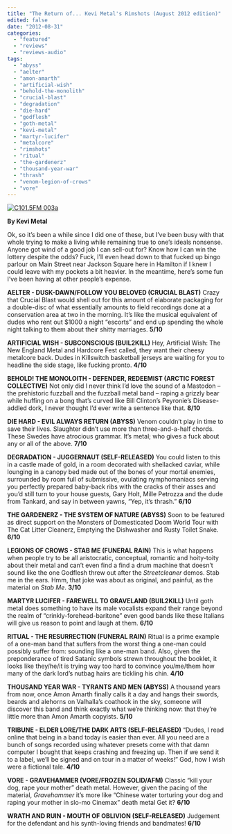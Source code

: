 ```yaml
---
title: "The Return of... Kevi Metal's Rimshots (August 2012 edition)"
edited: false
date: "2012-08-31"
categories:
  - "featured"
  - "reviews"
  - "reviews-audio"
tags:
  - "abyss"
  - "aelter"
  - "amon-amarth"
  - "artificial-wish"
  - "behold-the-monolith"
  - "crucial-blast"
  - "degradation"
  - "die-hard"
  - "godflesh"
  - "goth-metal"
  - "kevi-metal"
  - "martyr-lucifer"
  - "metalcore"
  - "rimshots"
  - "ritual"
  - "the-gardenerz"
  - "thousand-year-war"
  - "thrash"
  - "venom-legion-of-crows"
  - "vore"
---
```


[![](http://www.hellbound.ca/wp-content/uploads/2010/02/C101.5FM-003a.jpg "C101.5FM 003a")](http://www.hellbound.ca/2010/02/kevi-metals-rimshots-v-2-2/c101-5fm-003a-3/)

**By Kevi Metal**

Ok, so it’s been a while since I did one of these, but I’ve been busy with that whole trying to make a living while remaining true to one’s ideals nonsense. Anyone got wind of a good job I can sell-out for? Know how I can win the lottery despite the odds? Fuck, I’ll even head down to that fucked up bingo parlour on Main Street near Jackson Square here in Hamilton if I knew I could leave with my pockets a bit heavier. In the meantime, here’s some fun I’ve been having at other people’s expense.

**AELTER - DUSK-DAWN/FOLLOW YOU BELOVED (CRUCIAL BLAST)** Crazy that Crucial Blast would shell out for this amount of elaborate packaging for a double-disc of what essentially amounts to field recordings done at a conservation area at two in the morning. It’s like the musical equivalent of dudes who rent out $1000 a night “escorts” and end up spending the whole night talking to them about their shitty marriages. **5/10**

**ARTIFICIAL WISH - SUBCONSCIOUS (BUIL2KILL)** Hey, Artificial Wish: The New England Metal and Hardcore Fest called, they want their cheesy metalcore back. Dudes in Killswitch basketball jerseys are waiting for you to headline the side stage, like fucking pronto. **4/10**

**BEHOLD! THE MONOLOITH - DEFENDER, REDEEMIST (ARCTIC FOREST COLLECTIVE)** Not only did I never think I’d love the sound of a Mastodon – the prehistoric fuzzball and the fuzzball metal band – raping a grizzly bear while huffing on a bong that’s curved like Bill Clinton’s Peyronie’s Disease-addled dork, I never thought I’d ever write a sentence like that. **8/10**

**DIE HARD - EVIL ALWAYS RETURN (ABYSS)** Venom couldn’t play in time to save their lives. Slaughter didn’t use more than three-and-a-half chords. These Swedes have atrocious grammar. It’s metal; who gives a fuck about any or all of the above. **7/10**

**DEGRADATION - JUGGERNAUT (SELF-RELEASED)** You could listen to this in a castle made of gold, in a room decorated with shellacked caviar, while lounging in a canopy bed made out of the bones of your mortal enemies, surrounded by room full of submissive, ovulating nymphomaniacs serving you perfectly prepared baby-back ribs with the cracks of their asses and you’d still turn to your house guests, Gary Holt, Mille Petrozza and the dude from Tankard, and say in between yawns, “Yep, it’s thrash.” **6/10**

**THE GARDENERZ - THE SYSTEM OF NATURE (ABYSS)** Soon to be featured as direct support on the Monsters of Domesticated Doom World Tour with The Cat Litter Cleanerz, Emptying the Dishwasher and Rusty Toilet Snake. **6/10**

**LEGIONS OF CROWS - STAB ME (FUNERAL RAIN)** This is what happens when people try to be all aristocratic, conceptual, romantic and hoity-toity about their metal and can’t even find a find a drum machine that doesn’t sound like the one Godflesh threw out after the _Streetcleaner_ demos. Stab me in the ears. Hmm, that joke was about as original, and painful, as the material on _Stab Me_. **3/10**

**MARTYR LUCIFER - FAREWELL TO GRAVELAND (BUIL2KILL)** Until goth metal does something to have its male vocalists expand their range beyond the realm of “crinkly-forehead-baritone” even good bands like these Italians will give us reason to point and laugh at them. **6/10**

**RITUAL - THE RESURRECTION (FUNERAL RAIN)** Ritual is a prime example of a one-man band that suffers from the worst thing a one-man could possibly suffer from: sounding like a one-man band. Also, given the preponderance of tired Satanic symbols strewn throughout the booklet, it looks like they/he/it is trying way too hard to convince you/me/them how many of the dark lord’s nutbag hairs are tickling his chin. **4/10**

**THOUSAND YEAR WAR - TYRANTS AND MEN (ABYSS)** A thousand years from now, once Amon Amarth finally calls it a day and hangs their swords, beards and alehorns on Valhalla’s coathook in the sky, someone will discover this band and think exactly what we’re thinking now: that they’re little more than Amon Amarth copyists. **5/10**

**TRIBUNE - ELDER LORE/THE DARK ARTS (SELF-RELEASED)** “Dudes, I read online that being in a band today is easier than ever. All you need are a bunch of songs recorded using whatever presets come with that damn computer I bought that keeps crashing and freezing up. Then if we send it to a label, we’ll be signed and on tour in a matter of weeks!” God, how I wish were a fictional tale. **4/10**

**VORE - GRAVEHAMMER (VORE/FROZEN SOLID/AFM)** Classic “kill your dog, rape your mother” death metal. However, given the pacing of the material, _Gravehammer_ it’s more like “Chinese water torturing your dog and raping your mother in slo-mo Cinemax” death metal Get it? **6/10**

**WRATH AND RUIN - MOUTH OF OBLIVION (SELF-RELEASED)** Judgement for the defendant and his synth-loving friends and bandmates! **6/10**
